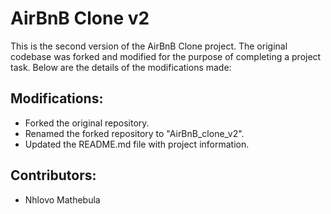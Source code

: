 # AirBnB Clone v2

This is the second version of the AirBnB Clone project. The original codebase was forked and modified for the purpose of completing a project task. Below are the details of the modifications made:

## Modifications:
- Forked the original repository.
- Renamed the forked repository to "AirBnB_clone_v2".
- Updated the README.md file with project information.

## Contributors:
- Nhlovo Mathebula 
